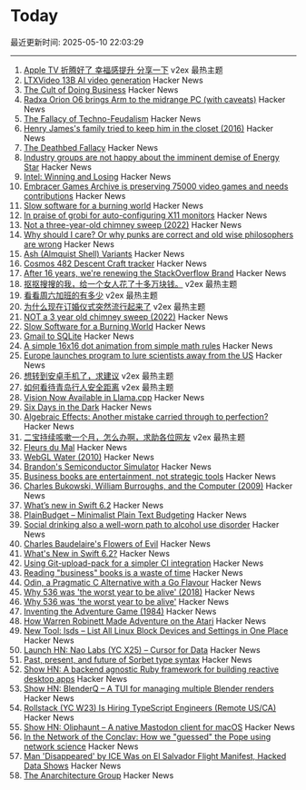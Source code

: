 # Today

最近更新时间: 2025-05-10 22:03:29

--- 
1. [Apple TV 折腾好了 幸福感提升 分享一下](https://www.v2ex.com/t/1130858) v2ex 最热主题
2. [LTXVideo 13B AI video generation](https://ltxv.video/) Hacker News
3. [The Cult of Doing Business](https://www.commonwealmagazine.org/calvert-work-entrepreneur-ethic-baker-review-job) Hacker News
4. [Radxa Orion O6 brings Arm to the midrange PC (with caveats)](https://www.jeffgeerling.com/blog/2025/radxa-orion-o6-brings-arm-midrange-pc) Hacker News
5. [The Fallacy of Techno-Feudalism](https://petrapalusova.com/articles/tech-platforms-digital-economy-techno-feudalism) Hacker News
6. [Henry James's family tried to keep him in the closet (2016)](https://www.theguardian.com/books/2016/feb/20/colm-toibin-how-henry-james-family-tried-to-keep-him-in-the-closet) Hacker News
7. [The Deathbed Fallacy](https://www.hjorthjort.xyz/2018/02/21/the-deathbed-fallacy.html) Hacker News
8. [Industry groups are not happy about the imminent demise of Energy Star](https://insideclimatenews.org/news/08052025/energy-star-program-could-be-eliminated-by-trump-administration/) Hacker News
9. [Intel: Winning and Losing](https://www.abortretry.fail/p/intel-winning-and-losing) Hacker News
10. [Embracer Games Archive is preserving 75000 video games and needs contributions](https://embracergamesarchive.com/) Hacker News
11. [Slow software for a burning world](https://bonfirenetworks.org/posts/slow_software_for_a_burning_world/) Hacker News
12. [In praise of grobi for auto-configuring X11 monitors](https://michael.stapelberg.ch/posts/2025-05-10-grobi-x11-monitor-autoconfig/) Hacker News
13. [Not a three-year-old chimney sweep (2022)](https://fakehistoryhunter.net/2022/07/26/not-a-3-year-old-chimney-sweep/) Hacker News
14. [Why should I care? Or why punks are correct and old wise philosophers are wrong](https://abuseofnotation.github.io/moral-law/) Hacker News
15. [Ash (Almquist Shell) Variants](https://www.in-ulm.de/~mascheck/various/ash/) Hacker News
16. [Cosmos 482 Descent Craft tracker](http://astria.tacc.utexas.edu/AstriaGraph/) Hacker News
17. [After 16 years, we're renewing the StackOverflow Brand](https://meta.stackexchange.com/questions/408823/after-16-years-we-re-renewing-the-brand) Hacker News
18. [抠抠搜搜的我，给一个女人花了十多万块钱。](https://www.v2ex.com/t/1130863) v2ex 最热主题
19. [看看周六加班的有多少](https://www.v2ex.com/t/1130852) v2ex 最热主题
20. [为什么现在订婚仪式突然流行起来了](https://www.v2ex.com/t/1130836) v2ex 最热主题
21. [NOT a 3 year old chimney sweep (2022)](https://fakehistoryhunter.net/2022/07/26/not-a-3-year-old-chimney-sweep/) Hacker News
22. [Slow Software for a Burning World](https://bonfirenetworks.org/posts/slow_software_for_a_burning_world/) Hacker News
23. [Gmail to SQLite](https://github.com/marcboeker/gmail-to-sqlite) Hacker News
24. [A simple 16x16 dot animation from simple math rules](https://tixy.land) Hacker News
25. [Europe launches program to lure scientists away from the US](https://es.wired.com/articulos/europa-lanza-iniciativa-para-atraer-talento-cientifico-tras-recortes-en-ee-uu) Hacker News
26. [想转到安卓手机了，求建议](https://www.v2ex.com/t/1130815) v2ex 最热主题
27. [如何看待青岛行人安全距离](https://www.v2ex.com/t/1130812) v2ex 最热主题
28. [Vision Now Available in Llama.cpp](https://github.com/ggml-org/llama.cpp/blob/master/docs/multimodal.md) Hacker News
29. [Six Days in the Dark](https://tonyyo11.github.io/posts/Six-Days-in-the-Dark/) Hacker News
30. [Algebraic Effects: Another mistake carried through to perfection?](https://kjosib.github.io/Counterpoint/effects.html) Hacker News
31. [二宝持续咳嗽一个月，怎么办啊，求助各位网友](https://www.v2ex.com/t/1130809) v2ex 最热主题
32. [Fleurs du Mal](https://fleursdumal.org) Hacker News
33. [WebGL Water (2010)](https://madebyevan.com/webgl-water/) Hacker News
34. [Brandon's Semiconductor Simulator](https://brandonli.net/semisim/) Hacker News
35. [Business books are entertainment, not strategic tools](https://theorthagonist.substack.com/p/why-reading-business-books-is-a-waste) Hacker News
36. [Charles Bukowski, William Burroughs, and the Computer (2009)](https://realitystudio.org/bibliographic-bunker/charles-bukowski-william-burroughs-and-the-computer/) Hacker News
37. [What’s new in Swift 6.2](https://www.hackingwithswift.com/articles/277/whats-new-in-swift-6-2) Hacker News
38. [PlainBudget – Minimalist Plain Text Budgeting](https://plainbudget.com/) Hacker News
39. [Social drinking also a well-worn path to alcohol use disorder](https://news.illinois.edu/review-social-drinking-also-a-well-worn-path-to-alcohol-use-disorder/) Hacker News
40. [Charles Baudelaire's Flowers of Evil](https://fleursdumal.org) Hacker News
41. [What's New in Swift 6.2?](https://www.hackingwithswift.com/articles/277/whats-new-in-swift-6-2) Hacker News
42. [Using Git-upload-pack for a simpler CI integration](https://blog.screenshotbot.io/2025/05/09/using-git-upload-pack-for-a-simpler-ci-integration/) Hacker News
43. [Reading "business" books is a waste of time](https://theorthagonist.substack.com/p/why-reading-business-books-is-a-waste) Hacker News
44. [Odin, a Pragmatic C Alternative with a Go Flavour](http://bitshifters.cc/2025/05/04/odin.html) Hacker News
45. [Why 536 was 'the worst year to be alive' (2018)](https://www.science.org/content/article/why-536-was-worst-year-be-alive) Hacker News
46. [Why 536 was 'the worst year to be alive'](https://www.science.org/content/article/why-536-was-worst-year-be-alive) Hacker News
47. [Inventing the Adventure Game (1984)](http://www.warrenrobinett.com/inventing_adventure/) Hacker News
48. [How Warren Robinett Made Adventure on the Atari](http://www.warrenrobinett.com/inventing_adventure/) Hacker News
49. [New Tool: lsds – List All Linux Block Devices and Settings in One Place](https://tanelpoder.com/posts/lsds-list-linux-block-devices-and-their-config/) Hacker News
50. [Launch HN: Nao Labs (YC X25) – Cursor for Data](https://news.ycombinator.com/item?id=43938607) Hacker News
51. [Past, present, and future of Sorbet type syntax](https://blog.jez.io/history-of-sorbet-syntax/) Hacker News
52. [Show HN: A backend agnostic Ruby framework for building reactive desktop apps](https://codeberg.org/skinnyjames/hokusai) Hacker News
53. [Show HN: BlenderQ – A TUI for managing multiple Blender renders](https://github.com/KyleTryon/BlenderQ) Hacker News
54. [Rollstack (YC W23) Is Hiring TypeScript Engineers (Remote US/CA)](https://www.ycombinator.com/companies/rollstack-2/jobs/QPqpb1n-software-engineer-typescript-us-canada) Hacker News
55. [Show HN: Oliphaunt – A native Mastodon client for macOS](https://testflight.apple.com/join/Epq1P3Cw) Hacker News
56. [In the Network of the Conclav: How we "guessed" the Pope using network science](https://www.unibocconi.it/en/news/network-conclave) Hacker News
57. [Man 'Disappeared' by ICE Was on El Salvador Flight Manifest, Hacked Data Shows](https://www.404media.co/man-disappeared-by-ice-was-on-el-salvador-flight-manifest-hacked-data-shows/) Hacker News
58. [The Anarchitecture Group](https://www.spatialagency.net/database/the.anarchitecture.group) Hacker News
